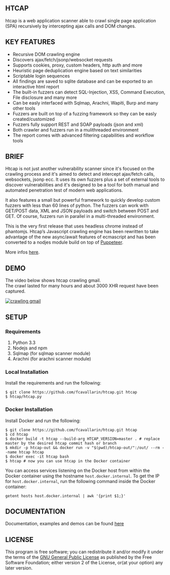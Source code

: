 ## HTCAP

htcap is a web application scanner able to crawl single page application (SPA) recursively by intercepting ajax calls and DOM changes.

## KEY FEATURES

- Recursive DOM crawling engine
- Discovers ajax/fetch/jsonp/websocket requests
- Supports cookies, proxy, custom headers, http auth and more
- Heuristic page deduplication engine based on text similarities
- Scriptable login sequences
- All findings are saved to sqlite database and can be exported to an interactive html report
- The built-in fuzzers can detect SQL-Injection, XSS, Command Execution, File disclosure and many more
- Can be easly interfaced with Sqlmap, Arachni, Wapiti, Burp and many other tools
- Fuzzers are built on top of a fuzzing framework so they can be easly created/customized
- Fuzzers fully support REST and SOAP payloads (json and xml)
- Both crawler and fuzzers run in a mulithreaded environment
- The report comes with advanced filtering capabilities and workflow tools

## BRIEF

Htcap is not just another vulnerability scanner since it's focused on the crawling process and it's aimed to detect and intercept ajax/fetch calls, websockets, jsonp ecc. It uses its own fuzzers plus a set of external tools to discover vulnerabilities and it's designed to be a tool for both manual and automated penetration test of modern web applications.

It also features a small but powerful framework to quickly develop custom fuzzers with less than 60 lines of python.
The fuzzers can work with GET/POST data, XML and JSON payloads and switch between POST and GET. Of course, fuzzers run in parallel in a multi-threaded environment.

This is the very first release that uses headless chrome instead of phantomjs.
Htcap’s Javascript crawling engine has been rewritten to take advantage of the new async/await features of ecmascript and has been converted to a nodjes module build on top of [Puppeteer](https://github.com/GoogleChrome/puppeteer).

More infos [here](http://www.fcvl.net/htcap).


## DEMO
The video below shows htcap crawling gmail.  
The crawl lasted for many hours and about 3000 XHR request have been captured.  

[![crawling gmail](https://www.fcvl.net/htcap/img/htcap-gmail-video.png)](https://www.youtube.com/watch?v=5FLmWjKE2JI "HTCAP Crawling Gmail")


## SETUP

### Requirements

 1. Python 3.3
 2. Nodejs and npm
 3. Sqlmap (for sqlmap scanner module)
 4. Arachni (for arachni scanner module)

### Local Installation

Install the requirements and run the following:
```console
$ git clone https://github.com/fcavallarin/htcap.git htcap
$ htcap/htcap.py
```

### Docker Installation

Install Docker and run the following:
```console
$ git clone https://github.com/fcavallarin/htcap.git htcap
$ cd htcap
$ docker build -t htcap --build-arg HTCAP_VERSION=master . # replace master by the desired htcap commit hash or branch
$ mkdir -p htcap-out && docker run -v "$(pwd)/htcap-out/":/out/ --rm --name htcap htcap
$ docker exec -it htcap bash
$ htcap # now you can use htcap in the Docker container
```

You can access services listening on the Docker host from within the Docker container using the hostname `host.docker.internal`.
To get the IP for `host.docker.internal`, run the following command inside the Docker container:
```console
getent hosts host.docker.internal | awk '{print $1;}'
```

## DOCUMENTATION

Documentation, examples and demos can be found [here](http://www.fcvl.net/htcap)

## LICENSE

This program is free software; you can redistribute it and/or modify it under the terms of the [GNU General Public License](https://www.gnu.org/licenses/gpl-2.0.html) as published by the Free Software Foundation; either version 2 of the License, or(at your option) any later version.
